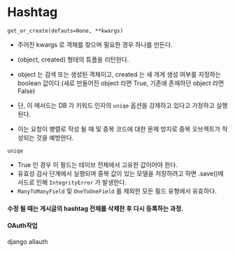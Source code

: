 # Hashtag

`get_or_create(defauts=None, **kwargs)`

- 주어진 kwargs 로 객체를 찾으며 필요한 경우 하나를 만든다.
- (object, created) 형태의 튜플을 리턴한다.
- object 는 검색 또는 생성된 객체이고, created 는 새 개게 생성 여부를 지정하는 boolean 값이다.(새로 만들어진 object 라면 True, 기존에 존재하던 object 라면 False)
- 단, 이 메서드는 DB 가 키워드 인자의 `uniqe` 옵션을 강제하고 있다고 가정하고 실행된다.

- 이는 요청이 병렬로 작성 될 때 및 중복 코드에 대한 문제 방지로 중복 오브젝트가 작성되는 것을 예방한다.



`uniqe`

- True 인 경우 이 필드는 테이브 전체에서 고유한 값이어야 한다.
- 유효성 검사 단계에서 실행되며 중복 값이 있는 모델을 저장하려고 하면 .save()메서드로 인해 `IntegrityError` 가 발생한다.
- `ManyToManyField` 및 `OneToOneField` 를 제외한 모든 필드 유형에서 유효하다.



#### 수정 될 때는 게시글의 hashtag 전체를 삭제한 후 다시 등록하는 과정.



#### OAuth작업

django allauth